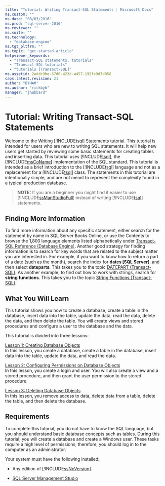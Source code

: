 ```yaml
---
title: "Tutorial: Writing Transact-SQL Statements | Microsoft Docs"
ms.custom: ""
ms.date: "08/03/2016"
ms.prod: "sql-server-2016"
ms.reviewer: ""
ms.suite: ""
ms.technology: 
  - "database-engine"
ms.tgt_pltfrm: ""
ms.topic: "get-started-article"
helpviewer_keywords: 
  - "Transact-SQL statements, tutorials"
  - "Transact-SQL tutorials"
  - "tutorials [Transact-SQL]"
ms.assetid: 2addc9be-67d0-423d-a457-192fe9d7d058
caps.latest.revision: 21
author: "BYHAM"
ms.author: "rickbyh"
manager: "jhubbard"
---
```

# Tutorial: Writing Transact-SQL Statements
Welcome to the Writing [!INCLUDE[tsql](../includes/tsql-md.md)] Statements tutorial. This tutorial is intended for users who are new to writing SQL statements. It will help new users get started by reviewing some basic statements for creating tables and inserting data. This tutorial uses [!INCLUDE[tsql](../includes/tsql-md.md)], the [!INCLUDE[msCoName](../includes/msconame-md.md)] implementation of the SQL standard. This tutorial is intended as a brief introduction to the [!INCLUDE[tsql](../includes/tsql-md.md)] language and not as a replacement for a [!INCLUDE[tsql](../includes/tsql-md.md)] class. The statements in this tutorial are intentionally simple, and are not meant to represent the complexity found in a typical production database.  
  
>**NOTE:** If you are a beginner you might find it easier to use [!INCLUDE[ssManStudioFull](../includes/ssmanstudiofull-md.md)] instead of writing [!INCLUDE[tsql](../includes/tsql-md.md)] statements.  
  
## Finding More Information  
To find more information about any specific statement, either search for the statement by name in SQL Server Books Online, or use the Contents to browse the 1,800 language elements listed alphabetically under [Transact-SQL Reference &#40;Database Engine&#41;](../t-sql/transact-sql-reference-database-engine.md). Another good strategy for finding information is to search for key words that are related to the subject matter you are interested in. For example, if you want to know how to return a part of a date (such as the month), search the index for **dates [SQL Server]**, and then select **dateparts**. This takes you to the topic [DATEPART &#40;Transact-SQL&#41;](../t-sql/functions/datepart-transact-sql.md). As another example, to find out how to work with strings, search for **string functions**. This takes you to the topic [String Functions &#40;Transact-SQL&#41;](../t-sql/functions/string-functions-transact-sql.md).  
  
## What You Will Learn  
This tutorial shows you how to create a database, create a table in the database, insert data into the table, update the data, read the data, delete the data, and then delete the table. You will create views and stored procedures and configure a user to the database and the data.  
  
This tutorial is divided into three lessons:  
  
[Lesson 1: Creating Database Objects](../t-sql/lesson-1-creating-database-objects.md)  
In this lesson, you create a database, create a table in the database, insert data into the table, update the data, and read the data.  
  
[Lesson 2: Configuring Permissions on Database Objects](../t-sql/lesson-2-configuring-permissions-on-database-objects.md)  
In this lesson, you create a login and user. You will also create a view and a stored procedure, and then grant the user permission to the stored procedure.  
  
[Lesson 3: Deleting Database Objects](../t-sql/lesson-3-deleting-database-objects.md)  
In this lesson, you remove access to data, delete data from a table, delete the table, and then delete the database.  
  
## Requirements  
To complete this tutorial, you do not have to know the SQL language, but you should understand basic database concepts such as tables. During this tutorial, you will create a database and create a Windows user. These tasks require a high level of permissions; therefore, you should log in to the computer as an administrator.  
  
Your system must have the following installed:  
  
-   Any edition of [!INCLUDE[ssNoVersion](../includes/ssnoversion-md.md)].  
  
-  [SQL Server Management Studio](../ssms/download-sql-server-management-studio-ssms.md)  
  

 
  
  
  

